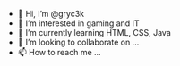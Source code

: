 - 👋 Hi, I’m @gryc3k
- 👀 I’m interested in gaming and IT
- 🌱 I’m currently learning HTML, CSS, Java
- 💞️ I’m looking to collaborate on ...
- 📫 How to reach me ...

<!---
gryc3k/gryc3k is a ✨ special ✨ repository because its `README.md` (this file) appears on your GitHub profile.
You can click the Preview link to take a look at your changes.
--->
